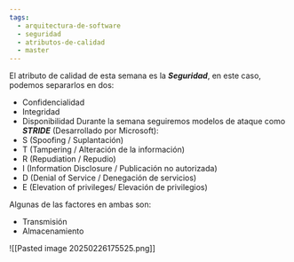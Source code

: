 ```yaml
---
tags:
  - arquitectura-de-software
  - seguridad
  - atributos-de-calidad
  - master
---
```

El atributo de calidad de esta semana es la ***Seguridad***, en este caso, podemos separarlos en dos:
- Confidencialidad
- Integridad
- Disponibilidad
Durante la semana seguiremos modelos de ataque como ***STRIDE*** (Desarrollado por Microsoft):
- S (Spoofing / Suplantación)
- T (Tampering / Alteración de la información) 
- R (Repudiation / Repudio)
- I (Information Disclosure / Publicación no autorizada)
- D (Denial of Service / Denegación de servicios)
- E (Elevation of privileges/ Elevación de privilegios)

Algunas de las factores en ambas son:
- Transmisión
- Almacenamiento

![[Pasted image 20250226175525.png]]

